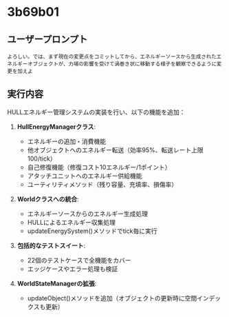 # 3b69b01

## ユーザープロンプト

```
よろしい。では、まず現在の変更点をコミットしてから、エネルギーソースから生成されたエネルギーオブジェクトが、力場の影響を受けて渦巻き状に移動する様子を観察できるように変更を加えよ
```

## 実行内容

HULLエネルギー管理システムの実装を行い、以下の機能を追加：

1. **HullEnergyManagerクラス**:
   - エネルギーの追加・消費機能
   - 他オブジェクトへのエネルギー転送（効率95%、転送レート上限100/tick）
   - 自己修復機能（修復コスト10エネルギー/1ポイント）
   - アタッチユニットへのエネルギー供給機能
   - ユーティリティメソッド（残り容量、充填率、損傷率）

2. **Worldクラスへの統合**:
   - エネルギーソースからのエネルギー生成処理
   - HULLによるエネルギー収集処理
   - updateEnergySystem()メソッドでtick毎に実行

3. **包括的なテストスイート**:
   - 22個のテストケースで全機能をカバー
   - エッジケースやエラー処理も検証

4. **WorldStateManagerの拡張**:
   - updateObject()メソッドを追加（オブジェクトの更新時に空間インデックスも更新）
